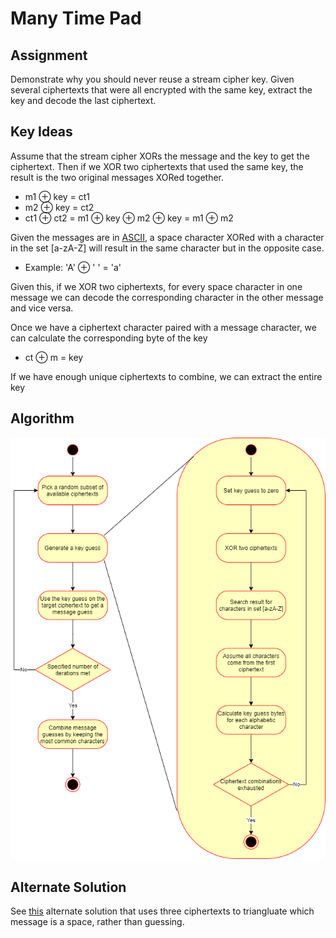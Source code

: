 Many Time Pad
=====

Assignment
-----
Demonstrate why you should never reuse a stream cipher key. Given several ciphertexts that were all encrypted with the same key, extract the key and decode the last ciphertext.

Key Ideas
-----

Assume that the stream cipher XORs the message and the key to get the ciphertext. Then if we XOR two ciphertexts that used the same key, the result is the two original messages XORed together.
- m1 &#8853; key = ct1
- m2 &#8853; key = ct2
- ct1 &#8853; ct2 = m1 &#8853; key &#8853; m2 &#8853; key = m1 &#8853; m2

Given the messages are in [ASCII](http://www.asciitable.com/), a space character XORed with a character in the set [a-zA-Z] will result in the same character but in the opposite case.
- Example: 'A' &#8853; ' ' = 'a'

Given this, if we XOR two ciphertexts, for every space character in one message we can decode the corresponding character in the other message and vice versa.

Once we have a ciphertext character paired with a message character, we can calculate the corresponding byte of the key
- ct &#8853; m = key

If we have enough unique ciphertexts to combine, we can extract the entire key

Algorithm
-----
![Alt Text](mtp.png?raw=true)

Alternate Solution
-----
See [this](https://github.com/mithi/simple-cryptography/tree/master/01-many-time-pad#core-idea) alternate solution that uses three ciphertexts to triangluate which message is a space, rather than guessing.

